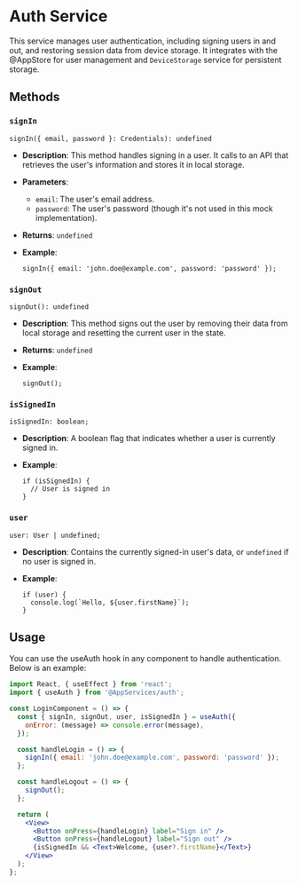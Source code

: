 # Auth Service

This service manages user authentication, including signing users in and out, and restoring session data from device storage. It integrates with the @AppStore for user management and `DeviceStorage` service for persistent storage.

## Methods

### `signIn`

```tsx
signIn({ email, password }: Credentials): undefined
```

- **Description**: This method handles signing in a user. It calls to an API that retrieves the user's information and stores it in local storage.
- **Parameters**:
  - `email`: The user's email address.
  - `password`: The user's password (though it's not used in this mock implementation).
- **Returns**: `undefined`
- **Example**:

  ```tsx
  signIn({ email: 'john.doe@example.com', password: 'password' });
  ```

### `signOut`

```tsx
signOut(): undefined
```

- **Description**: This method signs out the user by removing their data from local storage and resetting the current user in the state.
- **Returns**: `undefined`
- **Example**:

  ```tsx
  signOut();
  ```

### `isSignedIn`

```tsx
isSignedIn: boolean;
```

- **Description**: A boolean flag that indicates whether a user is currently signed in.
- **Example**:

  ```tsx
  if (isSignedIn) {
    // User is signed in
  }
  ```

### `user`

```tsx
user: User | undefined;
```

- **Description**: Contains the currently signed-in user's data, or `undefined` if no user is signed in.
- **Example**:

  ```tsx
  if (user) {
    console.log(`Hello, ${user.firstName}`);
  }
  ```

## Usage

You can use the useAuth hook in any component to handle authentication. Below is an example:

```jsx
import React, { useEffect } from 'react';
import { useAuth } from '@AppServices/auth';

const LoginComponent = () => {
  const { signIn, signOut, user, isSignedIn } = useAuth({
    onError: (message) => console.error(message),
  });

  const handleLogin = () => {
    signIn({ email: 'john.doe@example.com', password: 'password' });
  };

  const handleLogout = () => {
    signOut();
  };

  return (
    <View>
      <Button onPress={handleLogin} label="Sign in" />
      <Button onPress={handleLogout} label="Sign out" />
      {isSignedIn && <Text>Welcome, {user?.firstName}</Text>}
    </View>
  );
};
```
